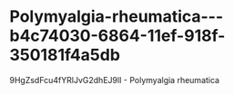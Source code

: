 # Polymyalgia-rheumatica---b4c74030-6864-11ef-918f-350181f4a5db
9HgZsdFcu4fYRlJvG2dhEJ9lI - Polymyalgia rheumatica
